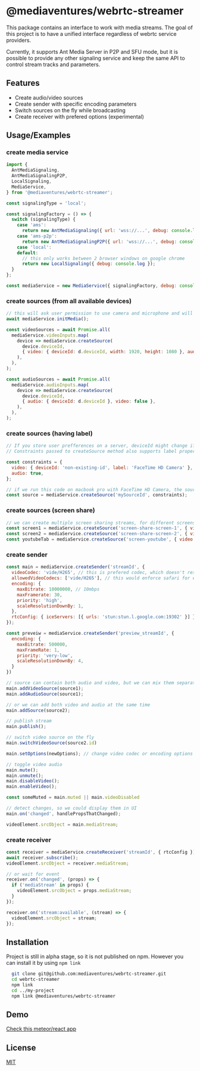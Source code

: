 
# @mediaventures/webrtc-streamer

This package contains an interface to work with media streams.
The goal of this project is to have a unified interface regardless of webrtc service providers.

Currently, it supports Ant Media Server in P2P and SFU mode, but it is possible to provide any other
signaling service and keep the same API to control stream tracks and parameters.


## Features

- Create audio/video sources
- Create sender with specific encoding parameters
- Switch sources on the fly while broadcasting
- Create receiver with prefered options (experimental)



## Usage/Examples

### create media service
```javascript
import {
  AntMediaSignaling,
  AntMediaSignalingP2P,
  LocalSignaling,
  MediaService,
} from '@mediaventures/webrtc-streamer';

const signalingType = 'local';

const signalingFactory = () => {
  switch (signalingType) {
    case 'ams':
      return new AntMediaSignaling({ url: 'wss://...', debug: console.log });
    case 'ams-p2p':
      return new AntMediaSignalingP2P({ url: 'wss://...', debug: console.log });
    case 'local':
    default:
      // this only works between 2 browser windows on google chrome
      return new LocalSignaling({ debug: console.log });
  }
};

const mediaService = new MediaService({ signalingFactory, debug: console.log });

```

### create sources (from all available devices)
```javascript
// this will ask user permission to use camera and microphone and will cache available devices
await mediaService.initMedia();

const videoSources = await Promise.all(
  mediaService.videoInputs.map(
    device => mediaService.createSource(
      device.deviceId,
      { video: { deviceId: d.deviceId, width: 1920, height: 1080 }, audio: false },
    ),
  ),
);

const audioSources = await Promise.all(
  mediaService.audioInputs.map(
    device => mediaService.createSource(
      device.deviceId,
      { audio: { deviceId: d.deviceId }, video: false },
    ),
  ),
);
```

### create sources (having label)
```javascript
// If you store user prefferences on a server, deviceId might change if a user cleans their cookies.
// Constraints passed to createSource method also supports label property as a fallback

const constraints = {
  video: { deviceId: 'non-existing-id', label: 'FaceTime HD Camera' },
  audio: true,
};

// if we run this code on macbook pro with FaceTime HD Camera, the source will containt both video and audio
const source = mediaService.createSource('mySourceId', constraints);
```

### create sources (screen share)
```javascript
// we can create multiple screen sharing streams, for different screens and different chrome tabs (including audio)
const screen1 = mediaService.createSource('screen-share-screen-1', { video: 'screen'});
const screen2 = mediaService.createSource('screen-share-screen-2', { video: 'screen'});
const youtubeTab = mediaService.createSource('screen-youtube', { video: 'screen', audio: 'screen' });
```

### create sender
```javascript
const main = mediaService.createSender('streamId', { 
  videoCodec: 'vide/H265', // this is prefered codec, which doesn't restrict to fallback to other available codecs
  allowedVideoCodecs: ['vide/H265'], // this would enforce safari for example to use H265, unless it is not enabled in the browser, it would still fall back to H264
  encoding: {
    maxBitrate: 10000000, // 10mbps
    maxFramerate: 30,
    priority: 'high',
    scaleResolutionDownBy: 1,
  },
  rtcConfig: { iceServers: [{ urls: 'stun:stun.l.google.com:19302' }] },
});

const preveiw = mediaService.createSender('preview_streamId', {
  encoding: {
    maxBitrate: 500000,
    maxFrameRate: 1,
    priority: 'very-low',
    scaleResolutionDownBy: 4,
  }
})

// source can contain both audio and video, but we can mix them separately
main.addVideoSource(source1);
main.addAudioSource(source1);

// or we can add both video and audio at the same time
main.addSource(source2);

// publish stream
main.publish();

// switch video source on the fly
main.switchVideoSource(source2.id)

main.setOptions(newOptions); // change video codec or encoding options on the fly

// toggle video audio
main.mute();
main.unmute();
main.disableVideo();
main.enableVideo();

const someMuted = main.muted || main.videoDisabled

// detect changes, so we could display them in UI
main.on('changed', handlePropsThatChanged);

videoElement.srcObject = main.mediaStream;
```

### create receiver
```javascript
const receiver = mediaService.createReceiver('streamId', { rtcConfig });
await receiver.subscribe();
videoElement.srcObject = receiver.mediaStream;

// or wait for event
receiver.on('changed', (props) => {
  if ('mediaStream' in props) {
    videoElement.srcObject = props.mediaStream;
  }
});

receiver.on('stream:available', (stream) => {
  videoElement.srcObject = stream;
});

```

## Installation

Project is still in alpha stage, so it is not published on npm.
However you can install it by using `npm link`

```bash 
  git clone git@github.com:mediaventures/webrtc-streamer.git
  cd webrtc-streamer
  npm link
  cd ../my-project
  npm link @mediaventures/webrtc-streamer
```
## Demo

[Check this meteor/react app](https://karsi-webrtc.meteorapp.com)

## License

[MIT](https://choosealicense.com/licenses/mit/)
